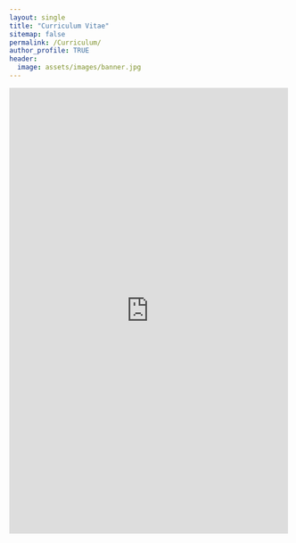 ```yaml
---
layout: single
title: "Curriculum Vitae"
sitemap: false
permalink: /Curriculum/
author_profile: TRUE
header:
  image: assets/images/banner.jpg
---
```


<embed src="https://luanmugarte.github.io/cv/Luan_Mugarte_CV.pdf" width="500" height="800" 
	 type="application/pdf">